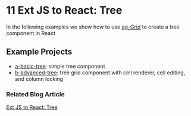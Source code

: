 # 11 Ext JS to React: Tree

In the following examples we show how to use [ag-Grid](https://www.npmjs.com/package/ag-grid) to create a tree component in React

## Example Projects

 - [a-basic-tree](./a-basic-tree): simple tree component
 - [b-advanced-tree](./b-advanced-tree): tree grid component with cell renderer, cell editing, and column locking

### Related Blog Article

[Ext JS to React: Tree](https://moduscreate.com/blog/ext-js-react-tree/)
